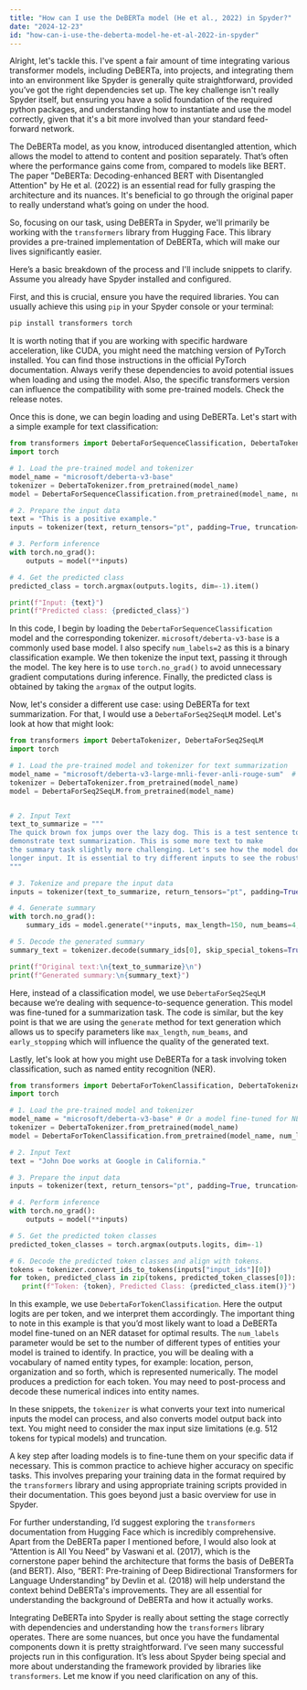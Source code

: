 ```yaml
---
title: "How can I use the DeBERTa model (He et al., 2022) in Spyder?"
date: "2024-12-23"
id: "how-can-i-use-the-deberta-model-he-et-al-2022-in-spyder"
---
```


Alright, let's tackle this. I've spent a fair amount of time integrating various transformer models, including DeBERTa, into projects, and integrating them into an environment like Spyder is generally quite straightforward, provided you’ve got the right dependencies set up. The key challenge isn't really Spyder itself, but ensuring you have a solid foundation of the required python packages, and understanding how to instantiate and use the model correctly, given that it's a bit more involved than your standard feed-forward network.

The DeBERTa model, as you know, introduced disentangled attention, which allows the model to attend to content and position separately. That’s often where the performance gains come from, compared to models like BERT. The paper "DeBERTa: Decoding-enhanced BERT with Disentangled Attention" by He et al. (2022) is an essential read for fully grasping the architecture and its nuances. It's beneficial to go through the original paper to really understand what’s going on under the hood.

So, focusing on our task, using DeBERTa in Spyder, we'll primarily be working with the `transformers` library from Hugging Face. This library provides a pre-trained implementation of DeBERTa, which will make our lives significantly easier.

Here’s a basic breakdown of the process and I'll include snippets to clarify. Assume you already have Spyder installed and configured.

First, and this is crucial, ensure you have the required libraries. You can usually achieve this using `pip` in your Spyder console or your terminal:

```bash
pip install transformers torch
```

It is worth noting that if you are working with specific hardware acceleration, like CUDA, you might need the matching version of PyTorch installed. You can find those instructions in the official PyTorch documentation. Always verify these dependencies to avoid potential issues when loading and using the model. Also, the specific transformers version can influence the compatibility with some pre-trained models. Check the release notes.

Once this is done, we can begin loading and using DeBERTa. Let's start with a simple example for text classification:

```python
from transformers import DebertaForSequenceClassification, DebertaTokenizer
import torch

# 1. Load the pre-trained model and tokenizer
model_name = "microsoft/deberta-v3-base"
tokenizer = DebertaTokenizer.from_pretrained(model_name)
model = DebertaForSequenceClassification.from_pretrained(model_name, num_labels=2)  # Assuming binary classification

# 2. Prepare the input data
text = "This is a positive example."
inputs = tokenizer(text, return_tensors="pt", padding=True, truncation=True)

# 3. Perform inference
with torch.no_grad():
    outputs = model(**inputs)

# 4. Get the predicted class
predicted_class = torch.argmax(outputs.logits, dim=-1).item()

print(f"Input: {text}")
print(f"Predicted class: {predicted_class}")
```

In this code, I begin by loading the `DebertaForSequenceClassification` model and the corresponding tokenizer. `microsoft/deberta-v3-base` is a commonly used base model. I also specify `num_labels=2` as this is a binary classification example. We then tokenize the input text, passing it through the model. The key here is to use `torch.no_grad()` to avoid unnecessary gradient computations during inference. Finally, the predicted class is obtained by taking the `argmax` of the output logits.

Now, let's consider a different use case: using DeBERTa for text summarization. For that, I would use a `DebertaForSeq2SeqLM` model. Let's look at how that might look:

```python
from transformers import DebertaTokenizer, DebertaForSeq2SeqLM
import torch

# 1. Load the pre-trained model and tokenizer for text summarization
model_name = "microsoft/deberta-v3-large-mnli-fever-anli-rouge-sum"  # Or any DeBERTa model trained for summarization
tokenizer = DebertaTokenizer.from_pretrained(model_name)
model = DebertaForSeq2SeqLM.from_pretrained(model_name)


# 2. Input Text
text_to_summarize = """
The quick brown fox jumps over the lazy dog. This is a test sentence to
demonstrate text summarization. This is some more text to make
the summary task slightly more challenging. Let's see how the model does with this
longer input. It is essential to try different inputs to see the robustness of the model.
"""

# 3. Tokenize and prepare the input data
inputs = tokenizer(text_to_summarize, return_tensors="pt", padding=True, truncation=True, max_length=512)

# 4. Generate summary
with torch.no_grad():
    summary_ids = model.generate(**inputs, max_length=150, num_beams=4, early_stopping=True)  # Adjust parameters as needed

# 5. Decode the generated summary
summary_text = tokenizer.decode(summary_ids[0], skip_special_tokens=True)

print(f"Original text:\n{text_to_summarize}\n")
print(f"Generated summary:\n{summary_text}")
```

Here, instead of a classification model, we use `DebertaForSeq2SeqLM` because we’re dealing with sequence-to-sequence generation. This model was fine-tuned for a summarization task. The code is similar, but the key point is that we are using the `generate` method for text generation which allows us to specify parameters like `max_length`, `num_beams`, and `early_stopping` which will influence the quality of the generated text.

Lastly, let's look at how you might use DeBERTa for a task involving token classification, such as named entity recognition (NER).

```python
from transformers import DebertaForTokenClassification, DebertaTokenizer
import torch

# 1. Load the pre-trained model and tokenizer
model_name = "microsoft/deberta-v3-base" # Or a model fine-tuned for NER, you can find these on Huggingface models
tokenizer = DebertaTokenizer.from_pretrained(model_name)
model = DebertaForTokenClassification.from_pretrained(model_name, num_labels=5) # Number of labels depends on your target task and label space

# 2. Input Text
text = "John Doe works at Google in California."

# 3. Prepare the input data
inputs = tokenizer(text, return_tensors="pt", padding=True, truncation=True)

# 4. Perform inference
with torch.no_grad():
    outputs = model(**inputs)

# 5. Get the predicted token classes
predicted_token_classes = torch.argmax(outputs.logits, dim=-1)

# 6. Decode the predicted token classes and align with tokens.
tokens = tokenizer.convert_ids_to_tokens(inputs["input_ids"][0])
for token, predicted_class in zip(tokens, predicted_token_classes[0]):
   print(f"Token: {token}, Predicted Class: {predicted_class.item()}")
```

In this example, we use `DebertaForTokenClassification`. Here the output logits are per token, and we interpret them accordingly. The important thing to note in this example is that you’d most likely want to load a DeBERTa model fine-tuned on an NER dataset for optimal results. The `num_labels` parameter would be set to the number of different types of entities your model is trained to identify. In practice, you will be dealing with a vocabulary of named entity types, for example: location, person, organization and so forth, which is represented numerically. The model produces a prediction for each token. You may need to post-process and decode these numerical indices into entity names.

In these snippets, the `tokenizer` is what converts your text into numerical inputs the model can process, and also converts model output back into text. You might need to consider the max input size limitations (e.g. 512 tokens for typical models) and truncation.

A key step after loading models is to fine-tune them on your specific data if necessary. This is common practice to achieve higher accuracy on specific tasks. This involves preparing your training data in the format required by the `transformers` library and using appropriate training scripts provided in their documentation. This goes beyond just a basic overview for use in Spyder.

For further understanding, I’d suggest exploring the `transformers` documentation from Hugging Face which is incredibly comprehensive. Apart from the DeBERTa paper I mentioned before, I would also look at “Attention is All You Need” by Vaswani et al. (2017), which is the cornerstone paper behind the architecture that forms the basis of DeBERTa (and BERT). Also, “BERT: Pre-training of Deep Bidirectional Transformers for Language Understanding” by Devlin et al. (2018) will help understand the context behind DeBERTa's improvements. They are all essential for understanding the background of DeBERTa and how it actually works.

Integrating DeBERTa into Spyder is really about setting the stage correctly with dependencies and understanding how the `transformers` library operates. There are some nuances, but once you have the fundamental components down it is pretty straightforward. I’ve seen many successful projects run in this configuration. It’s less about Spyder being special and more about understanding the framework provided by libraries like `transformers`. Let me know if you need clarification on any of this.
